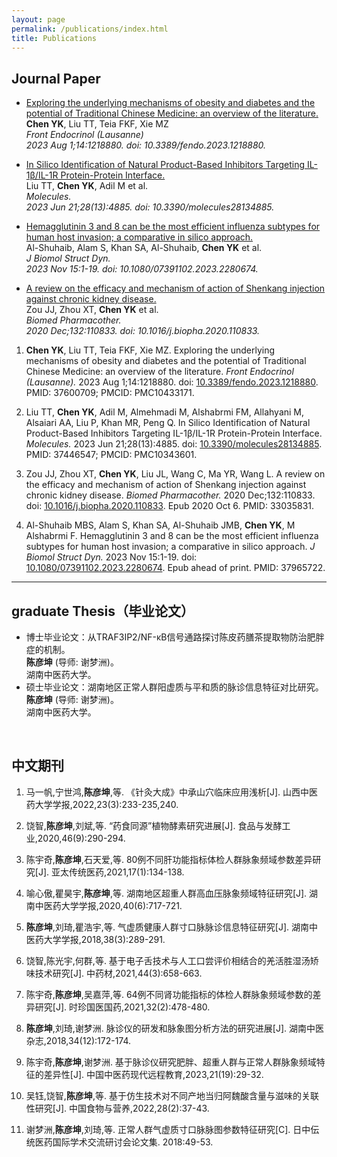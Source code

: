 ```yaml
---
layout: page
permalink: /publications/index.html
title: Publications
---
```




## Journal Paper

- <a href="https://pubmed.ncbi.nlm.nih.gov/37600709/" target="_blank">Exploring the underlying mechanisms of obesity and diabetes and the potential of Traditional Chinese Medicine: an overview of the literature.</a><br>
**Chen YK**, Liu TT, Teia FKF, Xie MZ<br>
*Front Endocrinol (Lausanne)*<br>
*2023 Aug 1;14:1218880. doi: 10.3389/fendo.2023.1218880.*

- <a href="https://pubmed.ncbi.nlm.nih.gov/37446547/" target="_blank">In Silico Identification of Natural Product-Based Inhibitors Targeting IL-1β/IL-1R Protein-Protein Interface.</a><br>
Liu TT, **Chen YK**, Adil M et al.<br>
*Molecules.*<br>
*2023 Jun 21;28(13):4885. doi: 10.3390/molecules28134885.*


- <a href="https://pubmed.ncbi.nlm.nih.gov/37965722/" target="_blank">Hemagglutinin 3 and 8 can be the most efficient influenza subtypes for human host invasion; a comparative in silico approach.</a><br>
Al-Shuhaib, Alam S, Khan SA, Al-Shuhaib, **Chen YK** et al.<br>
*J Biomol Struct Dyn.*<br>
*2023 Nov 15:1-19. doi: 10.1080/07391102.2023.2280674.*<br>

- <a href="https://pubmed.ncbi.nlm.nih.gov/33035831/" target="_blank">A review on the efficacy and mechanism of action of Shenkang injection against chronic kidney disease.</a><br>
Zou JJ, Zhou XT, **Chen YK** et al.<br>
*Biomed Pharmacother.*<br>
*2020 Dec;132:110833. doi: 10.1016/j.biopha.2020.110833.*<br>

1. **Chen YK**, Liu TT, Teia FKF, Xie MZ. Exploring the underlying mechanisms of obesity and diabetes and the potential of Traditional Chinese Medicine: an overview of the literature. *Front Endocrinol (Lausanne).* 2023 Aug 1;14:1218880. doi: [10.3389/fendo.2023.1218880](https://doi.org/10.3389/fendo.2023.1218880). PMID: 37600709; PMCID: PMC10433171.

2. Liu TT, **Chen YK**, Adil M, Almehmadi M, Alshabrmi FM, Allahyani M, Alsaiari AA, Liu P, Khan MR, Peng Q. In Silico Identification of Natural Product-Based Inhibitors Targeting IL-1β/IL-1R Protein-Protein Interface. *Molecules.* 2023 Jun 21;28(13):4885. doi: [10.3390/molecules28134885](https://doi.org/10.3390/molecules28134885). PMID: 37446547; PMCID: PMC10343601.

3. Zou JJ, Zhou XT, **Chen YK**, Liu JL, Wang C, Ma YR, Wang L. A review on the efficacy and mechanism of action of Shenkang injection against chronic kidney disease. *Biomed Pharmacother.* 2020 Dec;132:110833. doi: [10.1016/j.biopha.2020.110833](https://doi.org/10.1016/j.biopha.2020.110833). Epub 2020 Oct 6. PMID: 33035831.

4. Al-Shuhaib MBS, Alam S, Khan SA, Al-Shuhaib JMB, **Chen YK**, M Alshabrmi F. Hemagglutinin 3 and 8 can be the most efficient influenza subtypes for human host invasion; a comparative in silico approach. *J Biomol Struct Dyn.* 2023 Nov 15:1-19. doi: [10.1080/07391102.2023.2280674](https://doi.org/10.1080/07391102.2023.2280674). Epub ahead of print. PMID: 37965722.





---

## graduate Thesis（毕业论文）

- 博士毕业论文：从TRAF3IP2/NF-κB信号通路探讨陈皮药膳茶提取物防治肥胖症的机制。<br>**陈彦坤** (导师: 谢梦洲)。 <br>湖南中医药大学。
- 硕士毕业论文：湖南地区正常人群阳虚质与平和质的脉诊信息特征对比研究。<br>**陈彦坤** (导师: 谢梦洲)。 <br>湖南中医药大学。



<br>

## 中文期刊

1. 马一帆,宁世鸿,**陈彦坤**,等. 《针灸大成》中承山穴临床应用浅析[J]. 山西中医药大学学报,2022,23(3):233-235,240.

2. 饶智,**陈彦坤**,刘斌,等. “药食同源”植物酵素研究进展[J]. 食品与发酵工业,2020,46(9):290-294.

3. 陈宇奇,**陈彦坤**,石天爱,等. 80例不同肝功能指标体检人群脉象频域参数差异研究[J]. 亚太传统医药,2021,17(1):134-138.

4. 喻心傲,瞿昊宇,**陈彦坤**,等. 湖南地区超重人群高血压脉象频域特征研究[J]. 湖南中医药大学学报,2020,40(6):717-721.

5. **陈彦坤**,刘琦,瞿浩宇,等. 气虚质健康人群寸口脉脉诊信息特征研究[J]. 湖南中医药大学学报,2018,38(3):289-291.

6. 饶智,陈光宇,何群,等. 基于电子舌技术与人工口尝评价相结合的羌活胜湿汤矫味技术研究[J]. 中药材,2021,44(3):658-663.

7. 陈宇奇,**陈彦坤**,吴嘉萍,等. 64例不同肾功能指标的体检人群脉象频域参数的差异研究[J]. 时珍国医国药,2021,32(2):478-480.

8. **陈彦坤**,刘琦,谢梦洲. 脉诊仪的研发和脉象图分析方法的研究进展[J]. 湖南中医杂志,2018,34(12):172-174.

9. 陈宇奇,**陈彦坤**,谢梦洲. 基于脉诊仪研究肥胖、超重人群与正常人群脉象频域特征的差异性[J]. 中国中医药现代远程教育,2023,21(19):29-32.

10. 吴钰,饶智,**陈彦坤**,等. 基于仿生技术对不同产地当归阿魏酸含量与滋味的关联性研究[J]. 中国食物与营养,2022,28(2):37-43.

11. 谢梦洲,**陈彦坤**,刘琦,等. 正常人群气虚质寸口脉脉图参数特征研究[C]. 日中伝统医药国际学术交流研讨会论文集. 2018:49-53.
